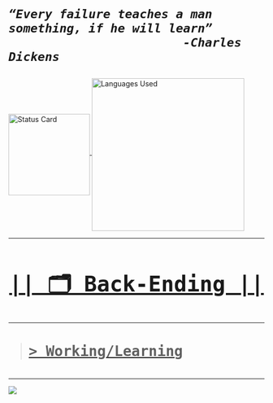 <link rel="preconnect" href="https://fonts.googleapis.com">
<link rel="preconnect" href="https://fonts.gstatic.com" crossorigin>
<link href="https://fonts.googleapis.com/css2?family=Josefin+Sans:ital,wght@1,100..700&display=swap" rel="stylesheet">

<h1 style="font-style:italic;font-family:Josefin Sans,sans-serif";> 

    “Every failure teaches a man something, if he will learn”
                            -Charles Dickens
</h1>

<div>
    <a href="https://github.com/ProjektCdj">
    <img align="middle"  loading="lazy" height="160em" alt=" Status Card" src="https://github-readme-stats.vercel.app/api?username=ProjektCdj&hide_title=true&hide=contribs&rank_icon=github&show_icons=true&theme=transparent&text_color=011&card_width=10&icon_color=f139&ring_color=fc0000&text_bold=true&border_color=011&include_all_commits=true&count_private=true&referLogin=false&"/>
    <img align="middle" loading="lazy" height="300em" alt="Languages ​​Used" src="https://github-readme-stats.vercel.app/api/top-langs/?username=ProjektCdj&layout=donut&langs_count=7&theme=transparent&text_color=011&border_color=011&height=px&hide_title=true"/>
</div>   

***
 <h2 align="middle" style="font-family:monaco,Consolas,Lucida Console,monospace; font-size:3em; "> 
    || 🗂️ Back-Ending ||  
</span></h2> 


***
> <h4  style="font-family:monaco,Consolas,Lucida Console,monospace; font-size:2em"> > Working/Learning </h4>

***
   
<a href="https://skillicons.dev"> 

<img src="https://skillicons.dev/icons?i=git,django,nodejs,python,aws,"/> </a>

</div>
